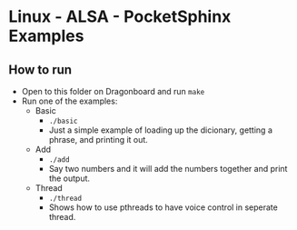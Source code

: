 # Linux - ALSA - PocketSphinx Examples

## How to run

- Open to this folder on Dragonboard and run `make`
- Run one of the examples:
  - Basic
    - `./basic`
    - Just a simple example of loading up the dicionary, getting a phrase, and printing it out.
  - Add
    - `./add`
    - Say two numbers and it will add the numbers together and print the output.
  - Thread
    - `./thread`
    - Shows how to use pthreads to have voice control in seperate thread.
